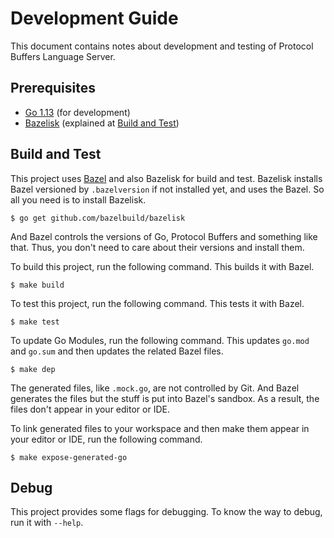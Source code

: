 # Development Guide

This document contains notes about development and testing of Protocol Buffers Language Server.

## Prerequisites

- [Go 1.13](https://golang.org/dl) (for development)
- [Bazelisk](https://github.com/bazelbuild/bazelisk) (explained at [Build and Test](#build-and-test))

## Build and Test

This project uses [Bazel](https://bazel.build) and also Bazelisk for build and test.
Bazelisk installs Bazel versioned by `.bazelversion` if not installed yet, and uses the Bazel.
So all you need is to install Bazelisk.

```
$ go get github.com/bazelbuild/bazelisk
```

And Bazel controls the versions of Go, Protocol Buffers and something like that.
Thus, you don't need to care about their versions and install them.

To build this project, run the following command.
This builds it with Bazel.

```
$ make build
```

To test this project, run the following command.
This tests it with Bazel.

```
$ make test
```

To update Go Modules, run the following command.
This updates `go.mod` and `go.sum` and then updates the related Bazel files.

```
$ make dep
```

The generated files, like `.mock.go`, are not controlled by Git.
And Bazel generates the files but the stuff is put into Bazel's sandbox.
As a result, the files don't appear in your editor or IDE.

To link generated files to your workspace and then make them appear in your editor or IDE, run the following command.

```
$ make expose-generated-go
```

## Debug

This project provides some flags for debugging.
To know the way to debug, run it with `--help`.
